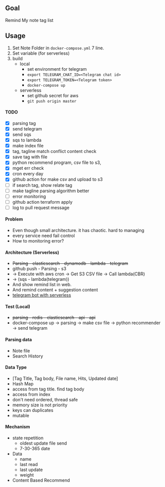 ## Goal
Remind My note tag list

## Usage
1. Set Note Folder in `docker-compose.yml` 7 line.
2. Set variable (for serverless)
3. build
    - local
        - set environment for telegram
        - `export TELEGRAM_CHAT_ID=<Telegram chat id>`
        - `export TELEGRAM_TOKEN=<Telegram token>`
        - `docker-compose up`
    - serverless
        - set github secret for aws
        - `git push origin master`

#### TODO
- [x] parsing tag
- [x] send telegram
- [x] send sqs
- [x] sqs to lambda
- [x] make index file
- [X] tag, tagline match conflict content check
- [X] save tag with file
- [X] python recommend program, csv file to s3,
- [X] mget err check
- [X] cron every day
- [x] github action for make csv and upload to s3
- [ ] if search tag, show relate tag
- [ ] make tagline parsing algorithm better
- [ ] error monitoring
- [ ] github action terraform apply
- [ ] log to pull request message

#### Problem
- Even though small architecture. it has chaotic. hard to managing
- every service need fail control
- How to monitoring error?

#### Architecture (Serverless)
- ~~Parsing - elasticsearch - dynamodb - lambda - telegram~~
- github push - Parsing - s3
-    -> Execute with aws cron -> Get S3 CSV file -> Call lambda(CBR)
-    -> (sqs - lambda(telegram))
- And show remind list in web.
- And remind content + suggestion content
- [telegram bot with serverless](https://github.com/shdkej/my-telegram-bot)

#### Test (Local)
- ~~parsing - redis - elasticsearch - api - api~~
- docker-compose up -> parsing -> make csv file -> python recommender -> send telegram

#### Parsing data
- Note file
- Search History

#### Data Type
- [Tag Title, Tag body, File name, Hits, Updated date]
- Hash Map
- access from tag title. find tag body
- access from index
- don't need ordered, thread safe
- memory size is not priority
- keys can duplicates
- mutable

#### Mechanism
- state repetition
    - oldest update file send
    - 7-30-365 date
- Data
    - name
    - last read
    - last update
    - weight
- Content Based Recommend
